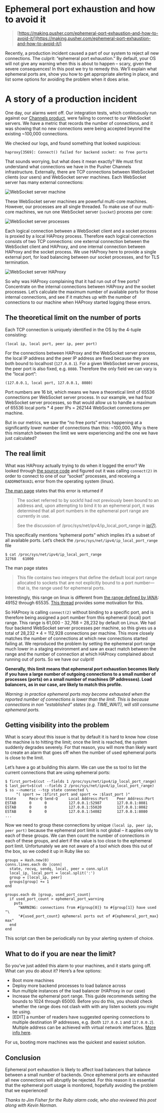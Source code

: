 # Ephemeral port exhaustion and how to avoid it



> [https://making.pusher.com/ephemeral-port-exhaustion-and-how-to-avoid-it/](https://making.pusher.com/ephemeral-port-exhaustion-and-how-to-avoid-it/)

Recently, a production incident caused a part of our system to reject all new connections. The culprit: “ephemeral port exhaustion.” By default, your OS will not give any warning when this is about to happen – scary, given the severe consequences! In this post we try to remedy this. We’ll explain what ephemeral ports are, show you how to get appropriate alerting in place, and list some options for avoiding the problem when it does arise.

# A story of a production incident

One day, our alarms went off. Our integration tests, which continuously run against our [Channels product](https://pusher.com/channels), were failing to connect to our WebSocket servers. We have a metric that records the number of connections, and it was showing that no new connections were being accepted beyond the existing ~100,000 connections.

We checked our logs, and found something that looked suspicious:

```
haproxy[3569]: Connect() failed for backend socket: no free ports
```

That sounds worrying, but what does it mean exactly? We must first understand what connections we have in the Pusher Channels infrastructure. Externally, there are TCP connections between WebSocket clients (our users) and WebSocket server machines. Each WebSocket server has many external connections:

![WebSocket server machine](ephemeral-port-exhaustion-and-how-to-avoid-it.assets/websocket-server-machine.svg)

These WebSocket server machines are powerful multi-core machines. However, our processes are all single threaded. To make use of our multi-core machines, we run one WebSocket server (`socket`) process per core:

![WebSocket server processes](ephemeral-port-exhaustion-and-how-to-avoid-it.assets/websocket-server-processes.svg)

Each logical connection between a WebSocket client and a socket process is proxied by a local HAProxy process. Therefore each logical connection consists of two TCP connections: one external connection between the WebSocket client and HAProxy, and one internal connection between HAProxy and the socket process. We use HAProxy here to provide a single external port, for load balancing between our socket processes, and for TLS termination.

![WebSocket server HAProxy](ephemeral-port-exhaustion-and-how-to-avoid-it.assets/websocket-server-haproxy.svg)





So why was HAProxy complaining that it had run out of free ports? Concentrate on the internal connections between HAProxy and the socket processes. Let’s calculate the maximum number of available ports for those internal connections, and see if it matches up with the number of connections to our machine when HAProxy started logging these errors.

## The theoretical limit on the number of ports

Each TCP connection is uniquely identified in the OS by the 4-tuple consisting:

```
(local ip, local port, peer ip, peer port)
```

For the connections between HAProxy and the WebSocket server process, the local IP address and the peer IP address are fixed because they are both bound to localhost (`127.0.0.1`). For a given WebSocket server process, the peer port is also fixed, e.g. `8080`. Therefore the only field we can vary is the “local port”:

```
(127.0.0.1, local port, 127.0.0.1, 8080)
```

Port numbers are 16 bit, which means we have a theoretical limit of 65536 connections per WebSocket server process. In our example, we had four WebSocket server processes, so that would allow us to handle a maximum of 65536 local ports * 4 peer IPs = 262144 WebSocket connections per machine.

But in our metrics, we saw the “no free ports” errors happening at a significantly lower number of connections than this: ~100,000. Why is there this mismatch between the limit we were experiencing and the one we have just calculated?

## The real limit

What was HAProxy actually trying to do when it logged the error? We looked through [the source code](https://github.com/haproxy/haproxy/blob/f7b7c3e2f2d0bdf835a204cbccdff8005292ccaf/src/proto_tcp.c#L487-L500) and figured out it was calling `connect(2)` in order to connect to one of our “socket” processes, and receiving a `EADDRNOTAVAIL` error from the operating system (linux).

[The man page](http://man7.org/linux/man-pages/man2/connect.2.html) states that this error is returned if

> The socket referred to by sockfd had not previously been bound to an address and, upon attempting to bind it to an ephemeral port, it was determined that all port numbers in the ephemeral port range are currently in use.
>
> See the discussion of /proc/sys/net/ipv4/ip_local_port_range in [ip(7)](http://man7.org/linux/man-pages/man7/ip.7.html).

This specifically mentions “ephemeral ports” which implies it’s a subset of all available ports. Let’s check the `/proc/sys/net/ipv4/ip_local_port_range` file

```
$ cat /proc/sys/net/ipv4/ip_local_port_range
32768	61000
```

The man page states

> This file contains two integers that define the default local port range allocated to sockets that are not explicitly bound to a port number—that is, the range used for ephemeral ports.

Interestingly, this range on linux is different from [the range defined by IANA](https://www.iana.org/assignments/service-names-port-numbers/service-names-port-numbers.xhtml): 49152 through 65535. [This thread](https://lkml.org/lkml/2007/5/12/183) provides some motivation for this.

So HAProxy is calling `connect(2)` without binding to a specific port, and is therefore being assigned a port number from this ephemeral (local) port range. This range is 61,000 - 32,768 = 28,232 by default on Linux. We had four backend WebSocket server processes per machine, so this gives us a total of 28,232 * 4 = 112,928 connections per machine. This more closely matches the number of connections at which new connections started failing at. We reproduced the problem by setting the ephemeral port range much lower in a staging environment and saw an exact match between the range and the number of connection at which HAProxy complained about running out of ports. So we have our culprit!

**Generally, this limit means that ephemeral port exhaustion becomes likely if you have a large number of outgoing connections to a small number of processes (ports) on a small number of machines (IP addresses). Load balancers, as in our case, are likely to match this profile.**

*Warning: in practice ephemeral ports may become exhausted when the reported number of connections is lower than the limit. This is because connections in non “established” states (e.g. TIME_WAIT), will still consume ephemeral ports.*

## Getting visibility into the problem

What is scary about this issue is that by default it is hard to know how close the machine is to hitting the limit; once the limit is reached, the system suddenly degrades severely. For that reason, you will more than likely want to create an alarm that goes off when the number of used ephemeral ports is close to the limit.

Let’s have a go at building this alarm. We can use the ss tool to list the current connections that are using ephemeral ports:

```
$ first_port=$(cut --fields 1 /proc/sys/net/ipv4/ip_local_port_range)
$ last_port=$(cut --fields 2 /proc/sys/net/ipv4/ip_local_port_range)
$ ss --numeric --tcp state connected \
     "( sport >= :$first_port and sport <= :$last_port )"
State      Recv-Q Send-Q     Local Address:Port    Peer Address:Port
ESTAB      0      0          127.0.0.1:52987       127.0.0.1:8081
ESTAB      0      0          127.0.0.1:55020       127.0.0.1:8082
ESTAB      0      0          127.0.0.1:54082       127.0.0.1:8080
...
```

Now we need to group these connections by unique `(local ip, peer ip, peer port)` because the ephemeral port limit is not global – it applies only to each of these groups. We can then count the number of connections in each of these groups, and alert if the value is too close to the ephemeral port limit. Unfortunately we are not aware of a tool which does this out of the box, so we coded it up in Ruby like so:

```
groups = Hash.new(0)
conns.lines.each do |conn|
  state, recvq, sendq, local, peer = conn.split
  local_ip, local_port = local.split(':')
  group = [local_ip, peer]
  groups[group] += 1
end

groups.each do |group, used_port_count|
  if used_port_count > ephemeral_port_warning
    puts
      "WARNING: connections from #{group[0]} to #{group[1]} have used "\
      "#{used_port_count} ephemeral ports out of #{ephemeral_port_max} max"
  end
end
```

This script can then be periodically run by your alerting system of choice.

## What to do if you are near the limit?

So you’ve just added this alarm to your machines, and it starts going off. What can you do about it? Here’s a few options:

- Boot more machines
- Deploy more backend processes to load balance across
- Run multiple instances of the load balancer (HAProxy in our case)
- Increase the ephemeral port range. This guide recommends setting the bounds to 1024 through 65000. Before you do this, you should check whether the range does not clash with with any listen sockets you might be using.
- [EDIT] a number of readers have suggested opening connections to multiple destination IP addresses, e.g. (both `127.0.0.1` and `127.0.0.2`). Multiple address can be achieved with virtual network interfaces. [More info here](https://unix.stackexchange.com/questions/130797/can-tcp-provide-more-than-65535-ports/130798#130798).

For us, booting more machines was the quickest and easiest solution.

## Conclusion

Ephemeral port exhaustion is likely to affect load balancers that balance between a small number of backends. Once ephemeral ports are exhausted all new connections will abruptly be rejected. For this reason it is essential that the ephemeral port usage is monitored, hopefully avoiding the problem that we experienced!

*Thanks to Jim Fisher for the Ruby alarm code, who also reviewed this post along with Kevin Norman.*






